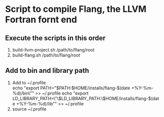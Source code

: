 # Script to compile Flang, the LLVM Fortran fornt end

## Execute the scripts in this order

1.  build-llvm-project.sh /path/to/flang/root  
4.  build-flang.sh /path/to/flang/root  

## Add to bin and library path
1.  Add to ~/.profile  
echo "export PATH=\"\$PATH:\$HOME/installs/flang-$(date +%Y-%m-%d)/bin\"" >> ~/.profile  
echo "export LD_LIBRARY_PATH=\"\$LD_LIBRARY_PATH:\$HOME/installs/flang-$(date +%Y-%m-%d)/lib\"" >> ~/.profile  
2.  source ~/.profile  

